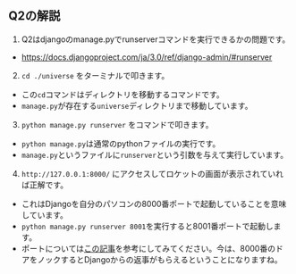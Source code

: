 ## Q2の解説

1. Q2はdjangoのmanage.pyでrunserverコマンドを実行できるかの問題です。
  - https://docs.djangoproject.com/ja/3.0/ref/django-admin/#runserver

2. `cd ./universe` をターミナルで叩きます。
  - この`cd`コマンドはディレクトリを移動するコマンドです。
  - `manage.py`が存在する`universe`ディレクトリまで移動しています。

3. `python manage.py runserver` をコマンドで叩きます。
  - `python manage.py`は通常のpythonファイルの実行です。
  - `manage.py`というファイルに`runserver`という引数を与えて実行しています。

4. `http://127.0.0.1:8000/` にアクセスしてロケットの画面が表示されていれば正解です。
  - これはDjangoを自分のパソコンの8000番ポートで起動していることを意味しています。
  - `python manage.py runserver 8001`を実行すると8001番ポートで起動します。
  - ポートについては[この記事](https://wa3.i-3-i.info/word1774.html)を参考にしてみてください。今は、8000番のドアをノックするとDjangoからの返事がもらえるということになりますね。
